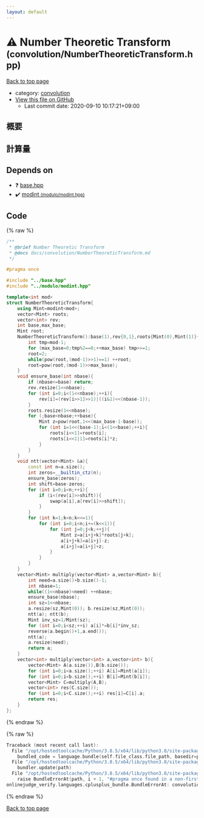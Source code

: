 ```yaml
---
layout: default
---
```


<!-- mathjax config similar to math.stackexchange -->
<script type="text/javascript" async
  src="https://cdnjs.cloudflare.com/ajax/libs/mathjax/2.7.5/MathJax.js?config=TeX-MML-AM_CHTML">
</script>
<script type="text/x-mathjax-config">
  MathJax.Hub.Config({
    TeX: { equationNumbers: { autoNumber: "AMS" }},
    tex2jax: {
      inlineMath: [ ['$','$'] ],
      processEscapes: true
    },
    "HTML-CSS": { matchFontHeight: false },
    displayAlign: "left",
    displayIndent: "2em"
  });
</script>

<script type="text/javascript" src="https://cdnjs.cloudflare.com/ajax/libs/jquery/3.4.1/jquery.min.js"></script>
<script src="https://cdn.jsdelivr.net/npm/jquery-balloon-js@1.1.2/jquery.balloon.min.js" integrity="sha256-ZEYs9VrgAeNuPvs15E39OsyOJaIkXEEt10fzxJ20+2I=" crossorigin="anonymous"></script>
<script type="text/javascript" src="../../assets/js/copy-button.js"></script>
<link rel="stylesheet" href="../../assets/css/copy-button.css" />


# :warning: Number Theoretic Transform <small>(convolution/NumberTheoreticTransform.hpp)</small>

<a href="../../index.html">Back to top page</a>

* category: <a href="../../index.html#a9595c1c24c33b16056d2ad07e71682d">convolution</a>
* <a href="{{ site.github.repository_url }}/blob/master/convolution/NumberTheoreticTransform.hpp">View this file on GitHub</a>
    - Last commit date: 2020-09-10 10:17:21+09:00




## 概要

## 計算量

## Depends on

* :question: <a href="../base.hpp.html">base.hpp</a>
* :heavy_check_mark: <a href="../modulo/modint.hpp.html">modint <small>(modulo/modint.hpp)</small></a>


## Code

<a id="unbundled"></a>
{% raw %}
```cpp
/**
 * @brief Number Theoretic Transform
 * @docs docs/convolution/NumberTheoreticTransform.md
 */

#pragma once

#include "../base.hpp"
#include "../modulo/modint.hpp"

template<int mod>
struct NumberTheoreticTransform{
    using Mint=modint<mod>;
    vector<Mint> roots;
    vector<int> rev;
    int base,max_base;
    Mint root;
    NumberTheoreticTransform():base(1),rev{0,1},roots{Mint(0),Mint(1)}{
        int tmp=mod-1;
        for (max_base=0;tmp%2==0;++max_base) tmp>>=1;
        root=2;
        while(pow(root,(mod-1)>>1)==1) ++root;
        root=pow(root,(mod-1)>>max_base);
    }
    void ensure_base(int nbase){
        if (nbase<=base) return;
        rev.resize(1<<nbase);
        for (int i=0;i<(1<<nbase);++i){
            rev[i]=(rev[i>>1]>>1)|((i&1)<<(nbase-1));
        }
        roots.resize(1<<nbase);
        for (;base<nbase;++base){
            Mint z=pow(root,1<<(max_base-1-base));
            for (int i=1<<(base-1);i<(1<<base);++i){
                roots[i<<1]=roots[i];
                roots[i<<1|1]=roots[i]*z;
            }
        }
    }
    void ntt(vector<Mint> &a){
        const int n=a.size();
        int zeros=__builtin_ctz(n);
        ensure_base(zeros);
        int shift=base-zeros;
        for (int i=0;i<n;++i){
            if (i<(rev[i]>>shift)){
                swap(a[i],a[rev[i]>>shift]);
            }
        }
        for (int k=1;k<n;k<<=1){
            for (int i=0;i<n;i+=(k<<1)){
                for (int j=0;j<k;++j){
                    Mint z=a[i+j+k]*roots[j+k];
                    a[i+j+k]=a[i+j]-z;
                    a[i+j]=a[i+j]+z;
                }
            }
        }
    }
    vector<Mint> multiply(vector<Mint> a,vector<Mint> b){
        int need=a.size()+b.size()-1;
        int nbase=1;
        while((1<<nbase)<need) ++nbase;
        ensure_base(nbase);
        int sz=1<<nbase;
        a.resize(sz,Mint(0)); b.resize(sz,Mint(0));
        ntt(a); ntt(b);
        Mint inv_sz=1/Mint(sz);
        for (int i=0;i<sz;++i) a[i]*=b[i]*inv_sz;
        reverse(a.begin()+1,a.end());
        ntt(a);
        a.resize(need);
        return a;
    }
    vector<int> multiply(vector<int> a,vector<int> b){
        vector<Mint> A(a.size()),B(b.size());
        for (int i=0;i<a.size();++i) A[i]=Mint(a[i]);
        for (int i=0;i<b.size();++i) B[i]=Mint(b[i]);
        vector<Mint> C=multiply(A,B);
        vector<int> res(C.size());
        for (int i=0;i<C.size();++i) res[i]=C[i].a;
        return res;
    }
};
```
{% endraw %}

<a id="bundled"></a>
{% raw %}
```cpp
Traceback (most recent call last):
  File "/opt/hostedtoolcache/Python/3.8.5/x64/lib/python3.8/site-packages/onlinejudge_verify/docs.py", line 349, in write_contents
    bundled_code = language.bundle(self.file_class.file_path, basedir=pathlib.Path.cwd())
  File "/opt/hostedtoolcache/Python/3.8.5/x64/lib/python3.8/site-packages/onlinejudge_verify/languages/cplusplus.py", line 185, in bundle
    bundler.update(path)
  File "/opt/hostedtoolcache/Python/3.8.5/x64/lib/python3.8/site-packages/onlinejudge_verify/languages/cplusplus_bundle.py", line 310, in update
    raise BundleErrorAt(path, i + 1, "#pragma once found in a non-first line")
onlinejudge_verify.languages.cplusplus_bundle.BundleErrorAt: convolution/NumberTheoreticTransform.hpp: line 6: #pragma once found in a non-first line

```
{% endraw %}

<a href="../../index.html">Back to top page</a>

